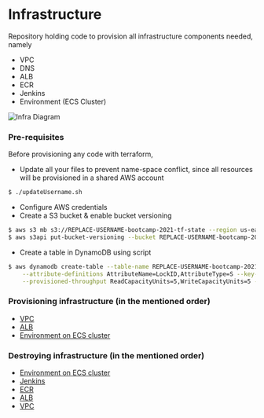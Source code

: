 # Infrastructure

Repository holding code to provision all infrastructure components needed, namely
- VPC
- DNS 
- ALB
- ECR
- Jenkins
- Environment (ECS Cluster)

![Infra Diagram](./jenkins.png "Infra Diagram")
 
### Pre-requisites
 
Before provisioning any code with terraform,
- Update all your files to prevent name-space conflict, 
since all resources will be provisioned in a shared AWS account
```bash
$ ./updateUsername.sh
```
- Configure AWS credentials
- Create a S3 bucket & enable bucket versioning
```bash
$ aws s3 mb s3://REPLACE-USERNAME-bootcamp-2021-tf-state --region us-east-1
$ aws s3api put-bucket-versioning --bucket REPLACE-USERNAME-bootcamp-2021-tf-state --versioning-configuration Status=Enabled --region us-east-1
```
- Create a table in DynamoDB using script
```bash
$ aws dynamodb create-table --table-name REPLACE-USERNAME-bootcamp-2021-tf-lock-table \
    --attribute-definitions AttributeName=LockID,AttributeType=S --key-schema AttributeName=LockID,KeyType=HASH \
    --provisioned-throughput ReadCapacityUnits=5,WriteCapacityUnits=5 --region us-east-1
```

### Provisioning infrastructure (in the mentioned order)

- [VPC](./vpc/README.md)
- [ALB](./alb/README.md)
- [Environment on ECS cluster](./ecs-cluster/README.md)

### Destroying infrastructure (in the mentioned order)

- [Environment on ECS cluster](./ecs-cluster/README.md)
- [Jenkins](./jenkins/README.md)
- [ECR](./ecr/README.md)
- [ALB](./alb/README.md)
- [VPC](./vpc/README.md)
